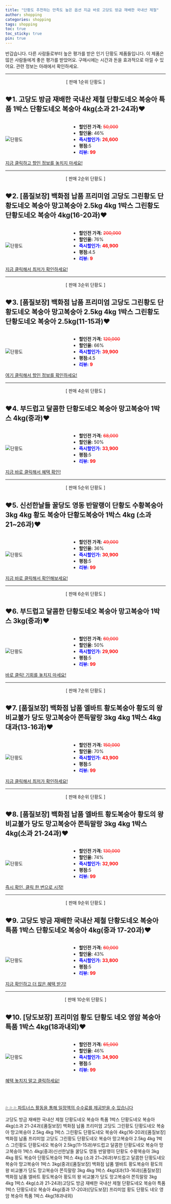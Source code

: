 ```yaml
---
title: "단황도 추천하는 만족도 높은 옵션 지금 바로 고당도 방금 재배한 국내산 제철"
author: shopping
categories: shopping
tags: shopping
toc: true
toc_sticky: true
pin: true
---
```

반갑습니다. 다른 사람들로부터 높은 평가를 받은 인기 단황도 제품들입니다. 이 제품은 많은 사람들에게 좋은 평가를 받았어요. 구매시에는 시간과 돈을 효과적으로 아낄 수 있어요. 관련 정보는 아래에서 확인하세요.

---
<p class="toplist" style="margin: 0 auto; display: block; width: fit-content;">[ 판매 1순위 단황도 ]</p>

<h2><strong>❤️1. 고당도 방금 재배한 국내산 제철 단황도네오 복숭아 특품 1박스 단황도네오 복숭아 4kg(소과 21-24과)❤️</strong></h2>

<div style="display: flex; align-items: center;">
    <div style="flex: 0.4;">
        <img src="https://thumbnail6.coupangcdn.com/thumbnails/remote/230x230ex/image/vendor_inventory/0032/8aac291b82dc6456d6e4e90e28207fa196b3cb97110497e4b52d109b01c4.png" alt="단황도" style="max-width: 100%;">
    </div>
    <div style="flex: 0.6; margin-left: 10px;">
        <ul>
            <li><strong>할인전 가격:</strong> <del style="color: red;">50,000</del></li>
            <li><strong>할인율:</strong> 46%</li>
            <li><span style='color:blue'><strong>즉시할인가:</strong></span> <span style='color:red'><strong>26,600</strong></span></li>
            <li><strong>평점:</strong>5</li>
            <li><span style='color:blue'><strong>리뷰:</strong></span> <span style='color:red'><strong>99</strong></span></li>
        </ul>
    </div>
</div>
<div class="center">
    <a href="https://selin100587.github.io?lptag=AF9450613&subid=githubio&pageKey=8251218436&traceid=V0-153&itemId=23755425705&vendorItemId=90779898792" class="myButton">
        지금 클릭하고 할인 정보를 놓치지 마세요!
    </a>
</div>


---
<p class="toplist" style="margin: 0 auto; display: block; width: fit-content;">[ 판매 2순위 단황도 ]</p>

<h2><strong>❤️2. [품질보장] 백화점 납품 프리미엄 고당도 그린황도 단황도네오 복숭아 망고복숭아 2.5kg 4kg 1박스 그린황도 단황도네오 복숭아 4kg(16-20과)❤️</strong></h2>

<div style="display: flex; align-items: center;">
    <div style="flex: 0.4;">
        <img src="https://thumbnail8.coupangcdn.com/thumbnails/remote/230x230ex/image/vendor_inventory/caf9/6fb83d6769c6ff5ffe2f4118228ed79da1ee15984e13ab867c314b325d86.png" alt="단황도" style="max-width: 100%;">
    </div>
    <div style="flex: 0.6; margin-left: 10px;">
        <ul>
            <li><strong>할인전 가격:</strong> <del style="color: red;">200,000</del></li>
            <li><strong>할인율:</strong> 76%</li>
            <li><span style='color:blue'><strong>즉시할인가:</strong></span> <span style='color:red'><strong>46,900</strong></span></li>
            <li><strong>평점:</strong>4.5</li>
            <li><span style='color:blue'><strong>리뷰:</strong></span> <span style='color:red'><strong>9</strong></span></li>
        </ul>
    </div>
</div>
<div class="center">
    <a href="https://selin100587.github.io?lptag=AF9450613&subid=githubio&pageKey=8254130014&traceid=V0-153&itemId=23767694440&vendorItemId=90404536261" class="myButton">
        지금 클릭해서 최저가 확인하세요!
    </a>
</div>


---
<p class="toplist" style="margin: 0 auto; display: block; width: fit-content;">[ 판매 3순위 단황도 ]</p>

<h2><strong>❤️3. [품질보장] 백화점 납품 프리미엄 고당도 그린황도 단황도네오 복숭아 망고복숭아 2.5kg 4kg 1박스 그린황도 단황도네오 복숭아 2.5kg(11-15과)❤️</strong></h2>

<div style="display: flex; align-items: center;">
    <div style="flex: 0.4;">
        <img src="https://thumbnail8.coupangcdn.com/thumbnails/remote/230x230ex/image/vendor_inventory/caf9/6fb83d6769c6ff5ffe2f4118228ed79da1ee15984e13ab867c314b325d86.png" alt="단황도" style="max-width: 100%;">
    </div>
    <div style="flex: 0.6; margin-left: 10px;">
        <ul>
            <li><strong>할인전 가격:</strong> <del style="color: red;">120,000</del></li>
            <li><strong>할인율:</strong> 66%</li>
            <li><span style='color:blue'><strong>즉시할인가:</strong></span> <span style='color:red'><strong>39,900</strong></span></li>
            <li><strong>평점:</strong>4.5</li>
            <li><span style='color:blue'><strong>리뷰:</strong></span> <span style='color:red'><strong>9</strong></span></li>
        </ul>
    </div>
</div>
<div class="center">
    <a href="https://selin100587.github.io?lptag=AF9450613&subid=githubio&pageKey=8254130014&traceid=V0-153&itemId=23767694441&vendorItemId=90404536270" class="myButton">
        여기 클릭해서 할인 정보를 확인하세요!
    </a>
</div>


---
<p class="toplist" style="margin: 0 auto; display: block; width: fit-content;">[ 판매 4순위 단황도 ]</p>

<h2><strong>❤️4. 부드럽고 달콤한 단황도네오 복숭아 망고복숭아 1박스 4kg(중과)❤️</strong></h2>

<div style="display: flex; align-items: center;">
    <div style="flex: 0.4;">
        <img src="https://thumbnail6.coupangcdn.com/thumbnails/remote/230x230ex/image/vendor_inventory/bbc9/9336b40c17b84d92c6e5b6267ad2de7b9248c1fecc6bdb78bf6d3027145b.jpg" alt="단황도" style="max-width: 100%;">
    </div>
    <div style="flex: 0.6; margin-left: 10px;">
        <ul>
            <li><strong>할인전 가격:</strong> <del style="color: red;">68,000</del></li>
            <li><strong>할인율:</strong> 50%</li>
            <li><span style='color:blue'><strong>즉시할인가:</strong></span> <span style='color:red'><strong>33,900</strong></span></li>
            <li><strong>평점:</strong>5</li>
            <li><span style='color:blue'><strong>리뷰:</strong></span> <span style='color:red'><strong>99</strong></span></li>
        </ul>
    </div>
</div>
<div class="center">
    <a href="https://selin100587.github.io?lptag=AF9450613&subid=githubio&pageKey=8239667066&traceid=V0-153&itemId=23714324094&vendorItemId=90739200589" class="myButton">
        지금 바로 클릭해서 혜택 확인!
    </a>
</div>


---
<p class="toplist" style="margin: 0 auto; display: block; width: fit-content;">[ 판매 5순위 단황도 ]</p>

<h2><strong>❤️5. 신선한날들 꿀당도 영동 반말랭이 단황도 수황복숭아 3kg 4kg 황도 복숭아 단황도복숭아 1박스 4kg (소과 21~26과)❤️</strong></h2>

<div style="display: flex; align-items: center;">
    <div style="flex: 0.4;">
        <img src="https://thumbnail9.coupangcdn.com/thumbnails/remote/230x230ex/image/vendor_inventory/bf58/af2fe298cb5553a30951e3bed386c8df0d064036d1e4a381b65e7c1eadfe.jpg" alt="단황도" style="max-width: 100%;">
    </div>
    <div style="flex: 0.6; margin-left: 10px;">
        <ul>
            <li><strong>할인전 가격:</strong> <del style="color: red;">49,000</del></li>
            <li><strong>할인율:</strong> 36%</li>
            <li><span style='color:blue'><strong>즉시할인가:</strong></span> <span style='color:red'><strong>30,900</strong></span></li>
            <li><strong>평점:</strong>5</li>
            <li><span style='color:blue'><strong>리뷰:</strong></span> <span style='color:red'><strong>99</strong></span></li>
        </ul>
    </div>
</div>
<div class="center">
    <a href="https://selin100587.github.io?lptag=AF9450613&subid=githubio&pageKey=8234332538&traceid=V0-153&itemId=23702405884&vendorItemId=90727447120" class="myButton">
        지금 바로 클릭해서 확인해보세요!
    </a>
</div>


---
<p class="toplist" style="margin: 0 auto; display: block; width: fit-content;">[ 판매 6순위 단황도 ]</p>

<h2><strong>❤️6. 부드럽고 달콤한 단황도네오 복숭아 망고복숭아 1박스 3kg(중과)❤️</strong></h2>

<div style="display: flex; align-items: center;">
    <div style="flex: 0.4;">
        <img src="https://thumbnail6.coupangcdn.com/thumbnails/remote/230x230ex/image/vendor_inventory/b4a6/fbd8d2b7d0e24da90c179f9ec667e826f70cff06f6a868c963db7c1209c1.jpg" alt="단황도" style="max-width: 100%;">
    </div>
    <div style="flex: 0.6; margin-left: 10px;">
        <ul>
            <li><strong>할인전 가격:</strong> <del style="color: red;">60,000</del></li>
            <li><strong>할인율:</strong> 50%</li>
            <li><span style='color:blue'><strong>즉시할인가:</strong></span> <span style='color:red'><strong>29,900</strong></span></li>
            <li><strong>평점:</strong>5</li>
            <li><span style='color:blue'><strong>리뷰:</strong></span> <span style='color:red'><strong>99</strong></span></li>
        </ul>
    </div>
</div>
<div class="center">
    <a href="https://selin100587.github.io?lptag=AF9450613&subid=githubio&pageKey=8239667066&traceid=V0-153&itemId=23714324097&vendorItemId=90739200602" class="myButton">
        바로 클릭! 기회를 놓치지 마세요!
    </a>
</div>


---
<p class="toplist" style="margin: 0 auto; display: block; width: fit-content;">[ 판매 7순위 단황도 ]</p>

<h2><strong>❤️7. [품질보장] 백화점 납품 엘바트 황도복숭아 황도의 왕 비교불가 당도 망고복숭아 쫀득말랑 3kg 4kg 1박스 4kg대과(13-16과)❤️</strong></h2>

<div style="display: flex; align-items: center;">
    <div style="flex: 0.4;">
        <img src="https://thumbnail7.coupangcdn.com/thumbnails/remote/230x230ex/image/vendor_inventory/0c7d/e88d959731e0a1d7a9565f72e965cbe338505bd18f36e977632672a3fc47.png" alt="단황도" style="max-width: 100%;">
    </div>
    <div style="flex: 0.6; margin-left: 10px;">
        <ul>
            <li><strong>할인전 가격:</strong> <del style="color: red;">150,000</del></li>
            <li><strong>할인율:</strong> 70%</li>
            <li><span style='color:blue'><strong>즉시할인가:</strong></span> <span style='color:red'><strong>43,900</strong></span></li>
            <li><strong>평점:</strong>5</li>
            <li><span style='color:blue'><strong>리뷰:</strong></span> <span style='color:red'><strong>99</strong></span></li>
        </ul>
    </div>
</div>
<div class="center">
    <a href="https://selin100587.github.io?lptag=AF9450613&subid=githubio&pageKey=8253986982&traceid=V0-153&itemId=23767024661&vendorItemId=90791356353" class="myButton">
        지금 클릭해서 최저가 확인하세요!
    </a>
</div>


---
<p class="toplist" style="margin: 0 auto; display: block; width: fit-content;">[ 판매 8순위 단황도 ]</p>

<h2><strong>❤️8. [품질보장] 백화점 납품 엘바트 황도복숭아 황도의 왕 비교불가 당도 망고복숭아 쫀득말랑 3kg 4kg 1박스 4kg(소과 21-24과)❤️</strong></h2>

<div style="display: flex; align-items: center;">
    <div style="flex: 0.4;">
        <img src="https://thumbnail7.coupangcdn.com/thumbnails/remote/230x230ex/image/vendor_inventory/0c7d/e88d959731e0a1d7a9565f72e965cbe338505bd18f36e977632672a3fc47.png" alt="단황도" style="max-width: 100%;">
    </div>
    <div style="flex: 0.6; margin-left: 10px;">
        <ul>
            <li><strong>할인전 가격:</strong> <del style="color: red;">130,000</del></li>
            <li><strong>할인율:</strong> 74%</li>
            <li><span style='color:blue'><strong>즉시할인가:</strong></span> <span style='color:red'><strong>32,900</strong></span></li>
            <li><strong>평점:</strong>5</li>
            <li><span style='color:blue'><strong>리뷰:</strong></span> <span style='color:red'><strong>99</strong></span></li>
        </ul>
    </div>
</div>
<div class="center">
    <a href="https://selin100587.github.io?lptag=AF9450613&subid=githubio&pageKey=8253986982&traceid=V0-153&itemId=23767024654&vendorItemId=90791356340" class="myButton">
        즉시 확인, 클릭 한 번으로 시작!
    </a>
</div>


---
<p class="toplist" style="margin: 0 auto; display: block; width: fit-content;">[ 판매 9순위 단황도 ]</p>

<h2><strong>❤️9. 고당도 방금 재배한 국내산 제철 단황도네오 복숭아 특품 1박스 단황도네오 복숭아 4kg(중과 17-20과)❤️</strong></h2>

<div style="display: flex; align-items: center;">
    <div style="flex: 0.4;">
        <img src="https://thumbnail6.coupangcdn.com/thumbnails/remote/230x230ex/image/vendor_inventory/0032/8aac291b82dc6456d6e4e90e28207fa196b3cb97110497e4b52d109b01c4.png" alt="단황도" style="max-width: 100%;">
    </div>
    <div style="flex: 0.6; margin-left: 10px;">
        <ul>
            <li><strong>할인전 가격:</strong> <del style="color: red;">60,000</del></li>
            <li><strong>할인율:</strong> 43%</li>
            <li><span style='color:blue'><strong>즉시할인가:</strong></span> <span style='color:red'><strong>33,800</strong></span></li>
            <li><strong>평점:</strong>5</li>
            <li><span style='color:blue'><strong>리뷰:</strong></span> <span style='color:red'><strong>99</strong></span></li>
        </ul>
    </div>
</div>
<div class="center">
    <a href="https://selin100587.github.io?lptag=AF9450613&subid=githubio&pageKey=8251218436&traceid=V0-153&itemId=23755425717&vendorItemId=90779898821" class="myButton">
        지금 확인하고 더 많은 혜택 받기!
    </a>
</div>


---
<p class="toplist" style="margin: 0 auto; display: block; width: fit-content;">[ 판매 10순위 단황도 ]</p>

<h2><strong>❤️10. [당도보장] 프리미엄 황도 단황도 네오 영암 복숭아 특품 1박스 4kg(18과내외)❤️</strong></h2>

<div style="display: flex; align-items: center;">
    <div style="flex: 0.4;">
        <img src="https://thumbnail6.coupangcdn.com/thumbnails/remote/230x230ex/image/vendor_inventory/31bf/7e6cec290bde44789077f649168549967b691bcb662b2c8a0ab3d7777125.png" alt="단황도" style="max-width: 100%;">
    </div>
    <div style="flex: 0.6; margin-left: 10px;">
        <ul>
            <li><strong>할인전 가격:</strong> <del style="color: red;">65,000</del></li>
            <li><strong>할인율:</strong> 46%</li>
            <li><span style='color:blue'><strong>즉시할인가:</strong></span> <span style='color:red'><strong>34,900</strong></span></li>
            <li><strong>평점:</strong>5</li>
            <li><span style='color:blue'><strong>리뷰:</strong></span> <span style='color:red'><strong>99</strong></span></li>
        </ul>
    </div>
</div>
<div class="center">
    <a href="https://selin100587.github.io?lptag=AF9450613&subid=githubio&pageKey=8245298035&traceid=V0-153&itemId=23730289008&vendorItemId=90755061350" class="myButton">
        혜택 놓치지 말고 클릭하세요!
    </a>
</div>

<br><br><br>[💦 💦 💦 파트너스 활동을 통해 일정액의 수수료를 제공받을 수 있습니다](https://link.coupang.com/a/bcpT2c)<br><br>고당도 방금 재배한 국내산 제철 단황도네오 복숭아 특품 1박스 단황도네오 복숭아 4kg(소과 21-24과)[품질보장] 백화점 납품 프리미엄 고당도 그린황도 단황도네오 복숭아 망고복숭아 2.5kg 4kg 1박스 그린황도 단황도네오 복숭아 4kg(16-20과)[품질보장] 백화점 납품 프리미엄 고당도 그린황도 단황도네오 복숭아 망고복숭아 2.5kg 4kg 1박스 그린황도 단황도네오 복숭아 2.5kg(11-15과)부드럽고 달콤한 단황도네오 복숭아 망고복숭아 1박스 4kg(중과)신선한날들 꿀당도 영동 반말랭이 단황도 수황복숭아 3kg 4kg 황도 복숭아 단황도복숭아 1박스 4kg (소과 21~26과)부드럽고 달콤한 단황도네오 복숭아 망고복숭아 1박스 3kg(중과)[품질보장] 백화점 납품 엘바트 황도복숭아 황도의 왕 비교불가 당도 망고복숭아 쫀득말랑 3kg 4kg 1박스 4kg대과(13-16과)[품질보장] 백화점 납품 엘바트 황도복숭아 황도의 왕 비교불가 당도 망고복숭아 쫀득말랑 3kg 4kg 1박스 4kg(소과 21-24과)고당도 방금 재배한 국내산 제철 단황도네오 복숭아 특품 1박스 단황도네오 복숭아 4kg(중과 17-20과)[당도보장] 프리미엄 황도 단황도 네오 영암 복숭아 특품 1박스 4kg(18과내외)